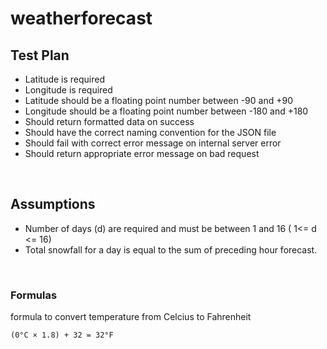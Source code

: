 # weatherforecast

## Test Plan

- Latitude is required
- Longitude is required
- Latitude should be a floating point number between -90 and +90
- Longitude should be a floating point number between -180 and +180
- Should return formatted data on success
- Should have the correct naming convention for the JSON file
- Should fail with correct error message on internal server error
- Should return appropriate error message on bad request

<br/>

## Assumptions

- Number of days (d) are required and must be between 1 and 16 ( 1<= d <= 16)
- Total snowfall for a day is equal to the sum of preceding hour forecast.

<br/>

### Formulas

formula to convert temperature from Celcius to Fahrenheit

```
(0°C × 1.8) + 32 = 32°F
```
